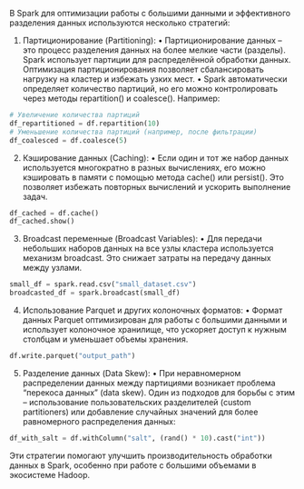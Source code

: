 В Spark для оптимизации работы с большими данными и эффективного разделения данных используются несколько стратегий:

 1. Партиционирование (Partitioning):
 • Партиционирование данных – это процесс разделения данных на более мелкие части (разделы). Spark использует партиции для распределённой обработки данных. Оптимизация партиционирования позволяет сбалансировать нагрузку на кластер и избежать узких мест.
 • Spark автоматически определяет количество партиций, но его можно контролировать через методы repartition() и coalesce(). Например:
```python
# Увеличение количества партиций
df_repartitioned = df.repartition(10)
# Уменьшение количества партиций (например, после фильтрации)
df_coalesced = df.coalesce(5)
```

 2. Кэширование данных (Caching):
 • Если один и тот же набор данных используется многократно в разных вычислениях, его можно кэшировать в памяти с помощью метода cache() или persist(). Это позволяет избежать повторных вычислений и ускорить выполнение задач.
```python
df_cached = df.cache()
df_cached.show()
```

 3. Broadcast переменные (Broadcast Variables):
 • Для передачи небольших наборов данных на все узлы кластера используется механизм broadcast. Это снижает затраты на передачу данных между узлами.
```python
small_df = spark.read.csv("small_dataset.csv")
broadcasted_df = spark.broadcast(small_df)
```

 4. Использование Parquet и других колоночных форматов:
 • Формат данных Parquet оптимизирован для работы с большими данными и использует колоночное хранилище, что ускоряет доступ к нужным столбцам и уменьшает объемы хранения.
```python
df.write.parquet("output_path")
```

 5. Разделение данных (Data Skew):
 • При неравномерном распределении данных между партициями возникает проблема “перекоса данных” (data skew). Один из подходов для борьбы с этим – использование пользовательских разделителей (custom partitioners) или добавление случайных значений для более равномерного распределения данных:
```python
df_with_salt = df.withColumn("salt", (rand() * 10).cast("int"))
```


Эти стратегии помогают улучшить производительность обработки данных в Spark, особенно при работе с большими объемами в экосистеме Hadoop.
